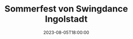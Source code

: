 ---
title: 'Sommerfest von Swingdance Ingolstadt'
description: 'Band des Abends'
date: '2023-08-05T18:00:00'
lineup:
  - 'vocals'
  - 'piano'
  - 'bass'
  - 'drums'
---